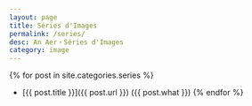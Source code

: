 ```yaml
---
layout: page
title: Séries d'Images
permalink: /series/
desc: An Aer・Séries d'Images
category: image
---
```


{% for post in site.categories.series %}
* [{{ post.title }}]({{ post.url }}) ({{ post.what }})
{% endfor %}
